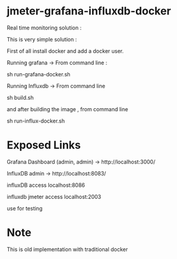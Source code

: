 # jmeter-grafana-influxdb-docker

Real time  monitoring solution :

This is very simple solution :

First of all install docker and add a docker user.

Running grafana ->
From command line :

sh run-grafana-docker.sh

Running Influxdb -> From command line

sh build.sh

and after building the image , from command line

sh run-influx-docker.sh

# Exposed Links

Grafana Dashboard (admin, admin) -> http://localhost:3000/

InfluxDB admin -> http://localhost:8083/

influxDB access localhost:8086

influxdb jmeter access localhost:2003
 
 
 use for testing

# Note 

This is old implementation with traditional docker
